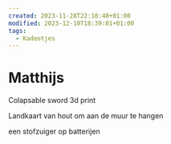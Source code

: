 ```yaml
---
created: 2023-11-28T22:18:40+01:00
modified: 2023-12-10T18:39:01+01:00
tags:
  - Kadeotjes
---
```


# Matthijs

Colapsable sword 3d print

Landkaart van hout om aan de muur te hangen

een stofzuiger op batterijen